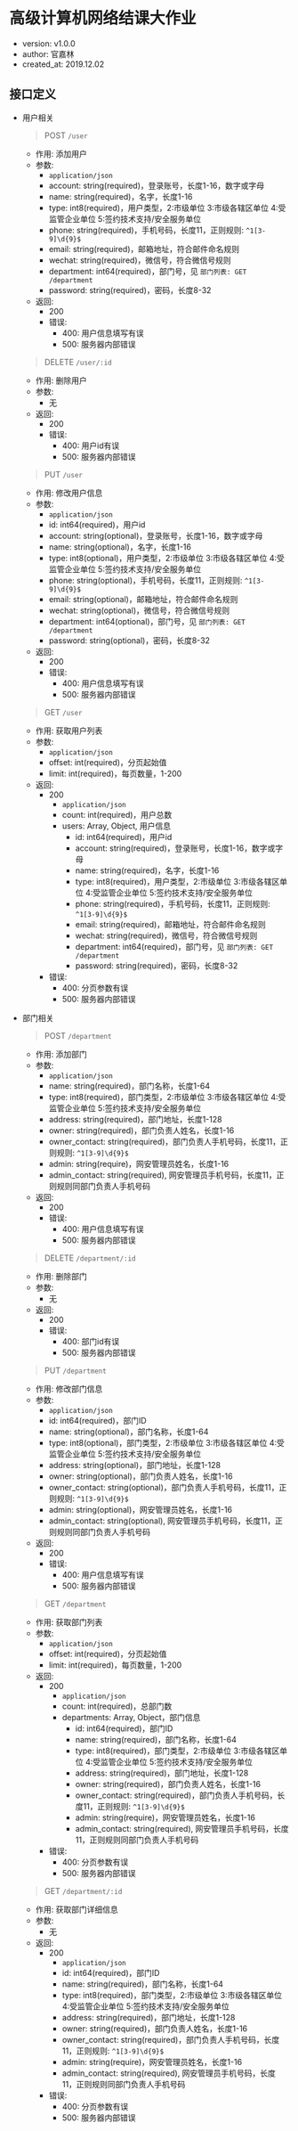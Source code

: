 # 高级计算机网络结课大作业
* version: v1.0.0 
* author: 官嘉林
* created_at: 2019.12.02 

## 接口定义
* 用户相关
    > POST `/user`
    * 作用: 添加用户
    * 参数: 
        * `application/json`
        * account: string(required)，登录账号，长度1-16，数字或字母
        * name: string(required)，名字，长度1-16
        * type: int8(required)，用户类型，2:市级单位 3:市级各辖区单位 4:受监管企业单位 5:签约技术支持/安全服务单位
        * phone: string(required)，手机号码，长度11，正则规则: `^1[3-9]\d{9}$`
        * email: string(required)，邮箱地址，符合邮件命名规则
        * wechat: string(required)，微信号，符合微信号规则
        * department: int64(required)，部门号，见 `部门列表: GET /department`
        * password: string(required)，密码，长度8-32
    * 返回:
        * 200
        * 错误: 
            * 400: 用户信息填写有误
            * 500: 服务器内部错误
            
    > DELETE `/user/:id`
    * 作用: 删除用户
    * 参数: 
        * 无
    * 返回:
        * 200
        * 错误:
            * 400: 用户id有误
            * 500: 服务器内部错误
         
    > PUT `/user`
    * 作用: 修改用户信息
    * 参数: 
        * `application/json`
        * id: int64(required)，用户id
        * account: string(optional)，登录账号，长度1-16，数字或字母
        * name: string(optional)，名字，长度1-16
        * type: int8(optional)，用户类型，2:市级单位 3:市级各辖区单位 4:受监管企业单位 5:签约技术支持/安全服务单位
        * phone: string(optional)，手机号码，长度11，正则规则: `^1[3-9]\d{9}$`
        * email: string(optional)，邮箱地址，符合邮件命名规则
        * wechat: string(optional)，微信号，符合微信号规则
        * department: int64(optional)，部门号，见 `部门列表: GET /department`
        * password: string(optional)，密码，长度8-32
    * 返回:
        * 200
        * 错误: 
            * 400: 用户信息填写有误
            * 500: 服务器内部错误

    > GET `/user`
    * 作用: 获取用户列表
    * 参数:
        * `application/json`
        * offset: int(required)，分页起始值
        * limit: int(required)，每页数量，1-200
    * 返回:
        * 200
            * `application/json`
            * count: int(required)，用户总数
            * users: Array, Object, 用户信息
                * id: int64(required)，用户id
                * account: string(required)，登录账号，长度1-16，数字或字母
                * name: string(required)，名字，长度1-16
                * type: int8(required)，用户类型，2:市级单位 3:市级各辖区单位 4:受监管企业单位 5:签约技术支持/安全服务单位
                * phone: string(required)，手机号码，长度11，正则规则: `^1[3-9]\d{9}$`
                * email: string(required)，邮箱地址，符合邮件命名规则
                * wechat: string(required)，微信号，符合微信号规则
                * department: int64(required)，部门号，见 `部门列表: GET /department`
                * password: string(required)，密码，长度8-32
        * 错误:
            * 400: 分页参数有误
            * 500: 服务器内部错误

* 部门相关
     > POST `/department`
     * 作用: 添加部门
     * 参数: 
         * `application/json`
         * name: string(required)，部门名称，长度1-64
         * type: int8(required)，部门类型，2:市级单位 3:市级各辖区单位 4:受监管企业单位 5:签约技术支持/安全服务单位
         * address: string(required)，部门地址，长度1-128
         * owner: string(required)，部门负责人姓名，长度1-16
         * owner_contact: string(required)，部门负责人手机号码，长度11，正则规则: `^1[3-9]\d{9}$`
         * admin: string(require)，网安管理员姓名，长度1-16
         * admin_contact: string(required), 网安管理员手机号码，长度11，正则规则同部门负责人手机号码
     * 返回:
         * 200
         * 错误: 
             * 400: 用户信息填写有误
             * 500: 服务器内部错误
             
     > DELETE `/department/:id`
     * 作用: 删除部门
     * 参数: 
         * 无
     * 返回:
         * 200
         * 错误:
             * 400: 部门id有误
             * 500: 服务器内部错误
          
     > PUT `/department`
     * 作用: 修改部门信息
     * 参数: 
         * `application/json`
         * id: int64(required)，部门ID
         * name: string(optional)，部门名称，长度1-64
         * type: int8(optional)，部门类型，2:市级单位 3:市级各辖区单位 4:受监管企业单位 5:签约技术支持/安全服务单位
         * address: string(optional)，部门地址，长度1-128
         * owner: string(optional)，部门负责人姓名，长度1-16
         * owner_contact: string(optional)，部门负责人手机号码，长度11，正则规则: `^1[3-9]\d{9}$`
         * admin: string(optional)，网安管理员姓名，长度1-16
         * admin_contact: string(optional), 网安管理员手机号码，长度11，正则规则同部门负责人手机号码
     * 返回:
         * 200
         * 错误: 
             * 400: 用户信息填写有误
             * 500: 服务器内部错误
 
     > GET `/department`
     * 作用: 获取部门列表
     * 参数:
        * `application/json`
        * offset: int(required)，分页起始值
        * limit: int(required)，每页数量，1-200
     * 返回:
         * 200
             * `application/json`
             * count: int(required)，总部门数
             * departments: Array, Object，部门信息
                 * id: int64(required)，部门ID
                 * name: string(required)，部门名称，长度1-64
                 * type: int8(required)，部门类型，2:市级单位 3:市级各辖区单位 4:受监管企业单位 5:签约技术支持/安全服务单位
                 * address: string(required)，部门地址，长度1-128
                 * owner: string(required)，部门负责人姓名，长度1-16
                 * owner_contact: string(required)，部门负责人手机号码，长度11，正则规则: `^1[3-9]\d{9}$`
                 * admin: string(require)，网安管理员姓名，长度1-16
                 * admin_contact: string(required), 网安管理员手机号码，长度11，正则规则同部门负责人手机号码
         * 错误:
             * 400: 分页参数有误
             * 500: 服务器内部错误
     
     > GET `/department/:id`
     * 作用: 获取部门详细信息
     * 参数:
         * 无
     * 返回:
         * 200
             * `application/json`
             * id: int64(required)，部门ID
             * name: string(required)，部门名称，长度1-64
             * type: int8(required)，部门类型，2:市级单位 3:市级各辖区单位 4:受监管企业单位 5:签约技术支持/安全服务单位
             * address: string(required)，部门地址，长度1-128
             * owner: string(required)，部门负责人姓名，长度1-16
             * owner_contact: string(required)，部门负责人手机号码，长度11，正则规则: `^1[3-9]\d{9}$`
             * admin: string(require)，网安管理员姓名，长度1-16
             * admin_contact: string(required), 网安管理员手机号码，长度11，正则规则同部门负责人手机号码
         * 错误:
             * 400: 分页参数有误
             * 500: 服务器内部错误